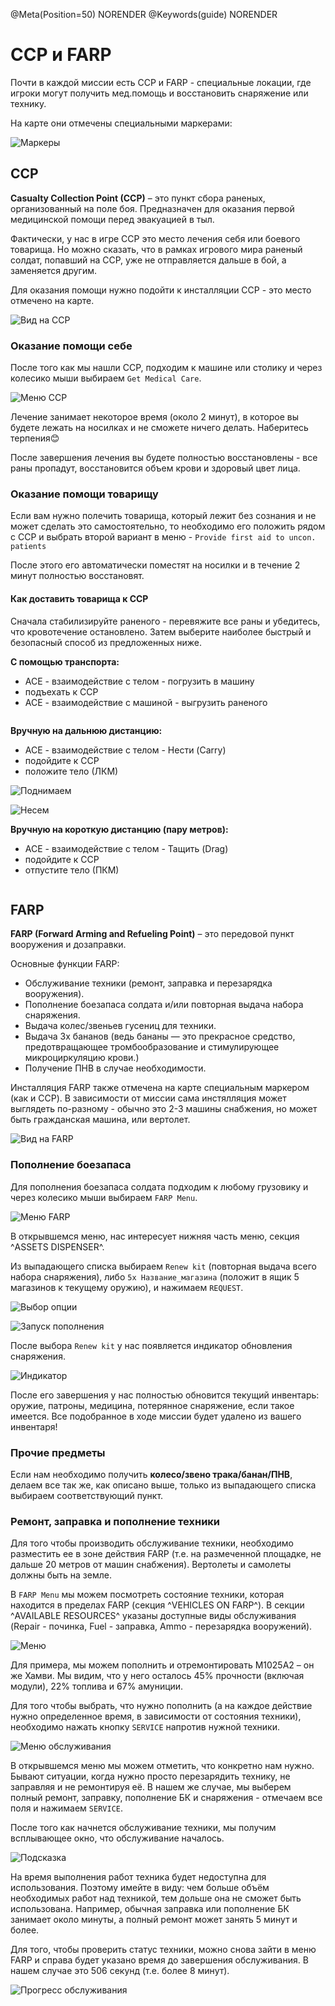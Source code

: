 @Meta(Position=50) NORENDER
@Keywords(guide) NORENDER
# CCP и FARP

Почти в каждой миссии есть CCP и FARP - специальные локации, где игроки могут получить мед.помощь и восстановить снаряжение или технику.

На карте они отмечены специальными маркерами:

![Маркеры](/docs/src/media/guide/ccp_farp/markers.png)

## CCP

**Casualty Collection Point (CCP)** – это пункт сбора раненых, организованный на поле боя. Предназначен для оказания первой медицинской помощи перед эвакуацией в тыл.

Фактически, у нас в игре CCP это место лечения себя или боевого товарища. Но можно сказать, что в рамках игрового мира раненый солдат, попавший на CCP, уже не отправляется дальше в бой, а заменяется другим.

Для оказания помощи нужно подойти к инсталляции CCP - это место отмечено на карте.

![Вид на CCP](/docs/src/media/guide/ccp_farp/ccp_installation.png)

### Оказание помощи себе

После того как мы нашли CCP, подходим к машине или столику и через колесико мыши выбираем `Get Medical Care`.

![Меню CCP](/docs/src/media/guide/ccp_farp/ccp_menu.png)

Лечение занимает некоторое время (около 2 минут), в которое вы будете лежать на носилках и не сможете ничего делать. Наберитесь терпения😊

После завершения лечения вы будете полностью восстановлены - все раны пропадут, восстановится объем крови и здоровый цвет лица.

### Оказание помощи товарищу

Если вам нужно полечить товарища, который лежит без сознания и не может сделать это самостоятельно, то необходимо его положить рядом с CCP и выбрать второй вариант в меню - `Provide first aid to uncon. patients`

После этого его автоматически поместят на носилки и в течение 2 минут полностью восстановят.

#### Как доставить товарища к CCP

Сначала стабилизируйте раненого - перевяжите все раны и убедитесь, что кровотечение остановлено. Затем выберите наиболее быстрый и безопасный способ из предложенных ниже.

**С помощью транспорта:**

- ACE - взаимодействие с телом - погрузить в машину
- подъехать к CCP 
- ACE - взаимодействие с машиной - выгрузить раненого

<IMG>

**Вручную на дальнюю дистанцию:**

- ACE - взаимодействие с телом - Нести (Carry)
- подойдите к CCP
- положите тело (ЛКМ)

![Поднимаем](/docs/src/media/guide/ccp_farp/ccp_carry1.png)

![Несем](/docs/src/media/guide/ccp_farp/ccp_carry2.png)

**Вручную на короткую дистанцию (пару метров):**

- ACE - взаимодействие с телом - Тащить (Drag)
- подойдите к CCP
- отпустите тело (ПКМ)

<IMG>



## FARP

**FARP (Forward Arming and Refueling Point)** – это передовой пункт вооружения и дозаправки.

Основные функции FARP:

- Обслуживание техники (ремонт, заправка и перезарядка вооружения).
- Пополнение боезапаса солдата и/или повторная выдача набора снаряжения.
- Выдача колес/звеньев гусениц для техники.
- Выдача 3х бананов (ведь бананы — это прекрасное средство, предотвращающее тромбообразование и стимулирующее микроциркуляцию крови.)
- Получение ПНВ в случае необходимости.

Инсталляция FARP также отмечена на карте специальным маркером (как и CCP). В зависимости от миссии сама инстялляция может выглядеть по-разному - обычно это 2-3 машины снабжения, но может быть гражданская машина, или вертолет.

![Вид на FARP](/docs/src/media/guide/ccp_farp/farp_installation.png)

### Пополнение боезапаса

Для пополнения боезапаса солдата подходим к любому грузовику и через колесико мыши выбираем `FARP Menu`.

![Меню FARP](/docs/src/media/guide/ccp_farp/farp_menu.png)

В открывшемся меню, нас интересует нижняя часть меню, секция ^ASSETS DISPENSER^.

Из выпадающего списка выбираем `Renew kit` (повторная выдача всего набора снаряжения), либо `5х Название_магазина` (положит в ящик 5 магазинов к текущему оружию), и нажимаем `REQUEST`.

![Выбор опции](/docs/src/media/guide/ccp_farp/farp_items1.png)

![Запуск пополнения](/docs/src/media/guide/ccp_farp/farp_items2.png)

После выбора `Renew kit` у нас появляется индикатор обновления снаряжения.

![Индикатор](/docs/src/media/guide/ccp_farp/farp_progressbar.png)

После его завершения у нас полностью обновится текущий инвентарь: оружие, патроны, медицина, потерянное снаряжение, если такое имеется. Все подобранное в ходе миссии будет удалено из вашего инвентаря! 

### Прочие предметы

Если нам необходимо получить **колесо/звено трака/банан/ПНВ**, делаем все так же, как описано выше, только из выпадающего списка выбираем соответствующий пункт.

### Ремонт, заправка и пополнение техники

Для того чтобы производить обслуживание техники, необходимо разместить ее в зоне действия FARP (т.е. на размеченной площадке, не дальше 20 метров от машин снабжения). Вертолеты и самолеты должны быть на земле. 

В `FARP Menu` мы можем посмотреть состояние техники, которая находится в пределах FARP (секция ^VEHICLES ON FARP^). В секции ^AVAILABLE RESOURCES^ указаны доступные виды обслуживания (Repair - починка, Fuel - заправка, Ammo - перезарядка вооружений).

![Меню](/docs/src/media/guide/ccp_farp/farp_menu_vehicles.png)

Для примера, мы можем пополнить и отремонтировать M1025A2 – он же Хамви. Мы видим, что у него осталось 45% прочности (включая модули), 22% топлива и 67% амуниции.

Для того чтобы выбрать, что нужно пополнить (а на каждое действие нужно определенное время, в зависимости от состояния техники), необходимо нажать кнопку `SERVICE` напротив нужной техники.

![Меню обслуживания](/docs/src/media/guide/ccp_farp/farp_menu_service.png)

В открывшемся меню мы можем отметить, что конкретно нам нужно. Бывают ситуации, когда нужно просто перезарядить технику, не заправляя и не ремонтируя её. В нашем же случае, мы выберем полный ремонт, заправку, пополнение БК и снаряжения - отмечаем все поля и нажимаем `SERVICE`.

После того как начнется обслуживание техники, мы получим всплывающее окно, что обслуживание началось.

![Подсказка](/docs/src/media/guide/ccp_farp/farp_hint.png)

На время выполнения работ техника будет недоступна для использования. Поэтому имейте в виду: чем больше объём необходимых работ над техникой, тем дольше она не сможет быть использована. Например, обычная заправка или пополнение БК занимает около минуты, а полный ремонт может занять 5 минут и более.

Для того, чтобы проверить статус техники, можно снова зайти в меню FARP и справа будет указано время до завершения обслуживания. В нашем случае это 506 секунд (т.е. более 8 минут).

![Прогресс обслуживания](/docs/src/media/guide/ccp_farp/farp_menu_service_progress.png)